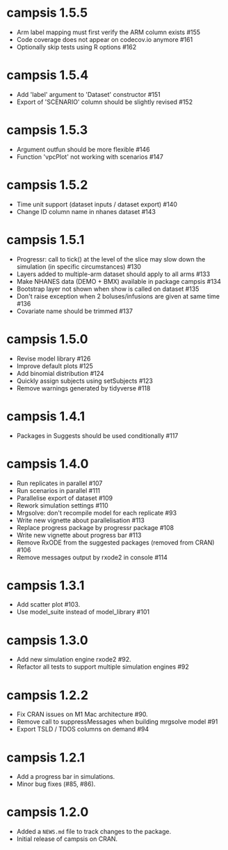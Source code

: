 # campsis 1.5.5

* Arm label mapping must first verify the ARM column exists #155
* Code coverage does not appear on codecov.io anymore #161
* Optionally skip tests using R options #162

# campsis 1.5.4

* Add 'label' argument to 'Dataset' constructor #151
* Export of 'SCENARIO' column should be slightly revised #152

# campsis 1.5.3

* Argument outfun should be more flexible #146
* Function 'vpcPlot' not working with scenarios #147

# campsis 1.5.2

* Time unit support (dataset inputs / dataset export) #140
* Change ID column name in nhanes dataset #143

# campsis 1.5.1

* Progressr: call to tick() at the level of the slice may slow down the simulation (in specific circumstances) #130
* Layers added to multiple-arm dataset should apply to all arms #133
* Make NHANES data (DEMO + BMX) available in package campsis #134
* Bootstrap layer not shown when show is called on dataset #135
* Don't raise exception when 2 boluses/infusions are given at same time #136
* Covariate name should be trimmed #137

# campsis 1.5.0

* Revise model library #126
* Improve default plots #125
* Add binomial distribution #124
* Quickly assign subjects using setSubjects #123
* Remove warnings generated by tidyverse #118

# campsis 1.4.1

* Packages in Suggests should be used conditionally #117

# campsis 1.4.0

* Run replicates in parallel #107
* Run scenarios in parallel #111
* Parallelise export of dataset #109
* Rework simulation settings #110
* Mrgsolve: don't recompile model for each replicate #93
* Write new vignette about parallelisation #113
* Replace progress package by progressr package #108
* Write new vignette about progress bar #113
* Remove RxODE from the suggested packages (removed from CRAN) #106
* Remove messages output by rxode2 in console #114

# campsis 1.3.1

* Add scatter plot #103.
* Use model_suite instead of model_library #101

# campsis 1.3.0

* Add new simulation engine rxode2 #92.
* Refactor all tests to support multiple simulation engines #92

# campsis 1.2.2

* Fix CRAN issues on M1 Mac architecture #90.
* Remove call to suppressMessages when building mrgsolve model #91
* Export TSLD / TDOS columns on demand #94

# campsis 1.2.1

* Add a progress bar in simulations.
* Minor bug fixes (#85, #86).

# campsis 1.2.0

* Added a `NEWS.md` file to track changes to the package.
* Initial release of campsis on CRAN.
